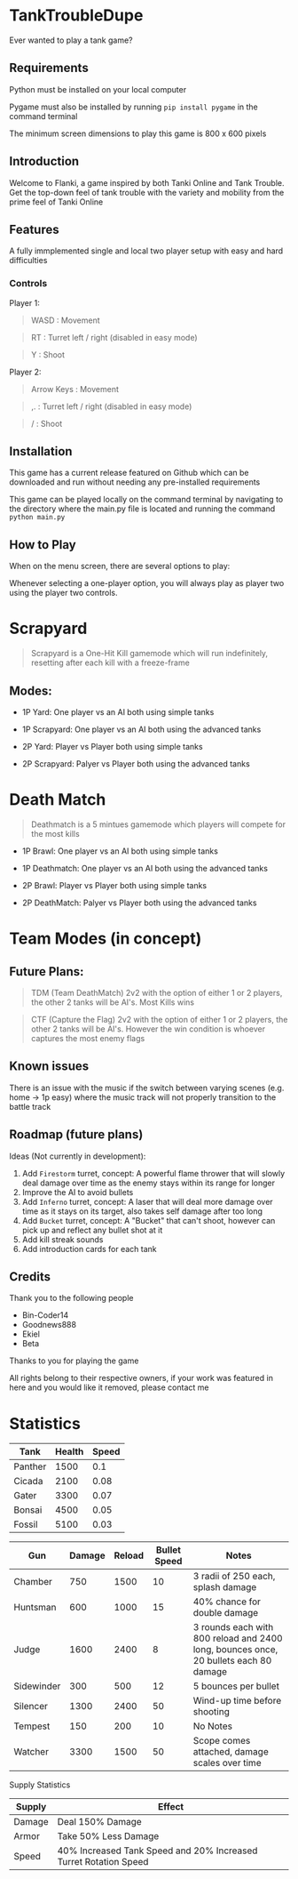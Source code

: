 # TankTroubleDupe

Ever wanted to play a tank game?

## Requirements
Python must be installed on your local computer

Pygame must also be installed by running `pip install pygame` in the command terminal

The minimum screen dimensions to play this game is 800 x 600 pixels

## Introduction

Welcome to Flanki, a game inspired by both Tanki Online and Tank Trouble. Get the top-down feel of tank trouble with the variety and mobility from the prime feel of Tanki Online

## Features

A fully immplemented single and local two player setup with easy and hard difficulties

### Controls

Player 1: 
> WASD : Movement

> RT   : Turret left / right (disabled in easy mode)

> Y    : Shoot

Player 2:
> Arrow Keys : Movement

> ,.         : Turret left / right (disabled in easy mode)

> /          : Shoot

## Installation

This game has a current release featured on Github which can be downloaded and run without needing any pre-installed requirements

This game can be played locally on the command terminal by navigating to the directory where the main.py file is located and running the command
`python main.py`

## How to Play

When on the menu screen, there are several options to play:

Whenever selecting a one-player option, you will always play as player two using the player two controls.

# Scrapyard

> Scrapyard is a One-Hit Kill gamemode which will run indefinitely, resetting after each kill with a freeze-frame

## Modes:
- 1P Yard: One player vs an AI both using simple tanks

- 1P Scrapyard: One player vs an AI both using the advanced tanks

- 2P Yard: Player vs Player both using simple tanks

- 2P Scrapyard: Palyer vs Player both using the advanced tanks

# Death Match

> Deathmatch is a 5 mintues gamemode which players will compete for the most kills

- 1P Brawl: One player vs an AI both using simple tanks

- 1P Deathmatch: One player vs an AI both using the advanced tanks

- 2P Brawl: Player vs Player both using simple tanks

- 2P DeathMatch: Palyer vs Player both using the advanced tanks


# Team Modes (in concept)
## Future Plans:

> TDM (Team DeathMatch) 2v2 with the option of either 1 or 2 players, the other 2 tanks will be AI's. Most Kills wins

> CTF (Capture the Flag) 2v2 with the option of either 1 or 2 players, the other 2 tanks will be AI's. However the win condition is whoever captures the most enemy flags

## Known issues

There is an issue with the music if the switch between varying scenes (e.g. home -> 1p easy) where the music track will not properly transition to the battle track

## Roadmap (future plans)

Ideas (Not currently in development):
1. Add `Firestorm` turret, concept: A powerful flame thrower that will slowly deal damage over time as the enemy stays within its range for longer
1. Improve the AI to avoid bullets
1. Add `Inferno` turret, concept: A laser that will deal more damage over time as it stays on its target, also takes self damage after too long
1. Add `Bucket` turret, concept: A "Bucket" that can't shoot, however can pick up and reflect any bullet shot at it
1. Add kill streak sounds
1. Add introduction cards for each tank

## Credits

Thank you to the following people
- Bin-Coder14
- Goodnews888
- Ekiel
- Beta

Thanks to you for playing the game

All rights belong to their respective owners, if your work was featured in here and you would like it removed, please contact me


# Statistics

|  Tank | Health | Speed |
|-------|---------|-------|
| Panther | 1500 | 0.1 |
| Cicada | 2100 | 0.08 |
| Gater | 3300 | 0.07 |
| Bonsai | 4500 | 0.05 |
| Fossil | 5100 | 0.03 |

| Gun | Damage | Reload | Bullet Speed | Notes |
|-----|--------|--------|--------------|-------|
| Chamber | 750 | 1500 | 10 |3 radii of 250 each, splash damage |
| Huntsman | 600 | 1000 | 15 | 40% chance for double damage |
| Judge | 1600 | 2400 | 8 |3 rounds each with 800 reload and 2400 long, bounces once, 20 bullets each 80 damage |
| Sidewinder | 300 | 500 | 12 | 5 bounces per bullet |
| Silencer | 1300 | 2400 | 50 | Wind-up time before shooting |
| Tempest | 150 | 200 | 10 | No Notes |
| Watcher | 3300 | 1500 | 50 | Scope comes attached, damage scales over time |

Supply Statistics

| Supply | Effect |
|--|--|
| Damage | Deal 150% Damage|
| Armor | Take 50% Less Damage|
| Speed | 40% Increased Tank Speed and 20% Increased Turret Rotation Speed|
